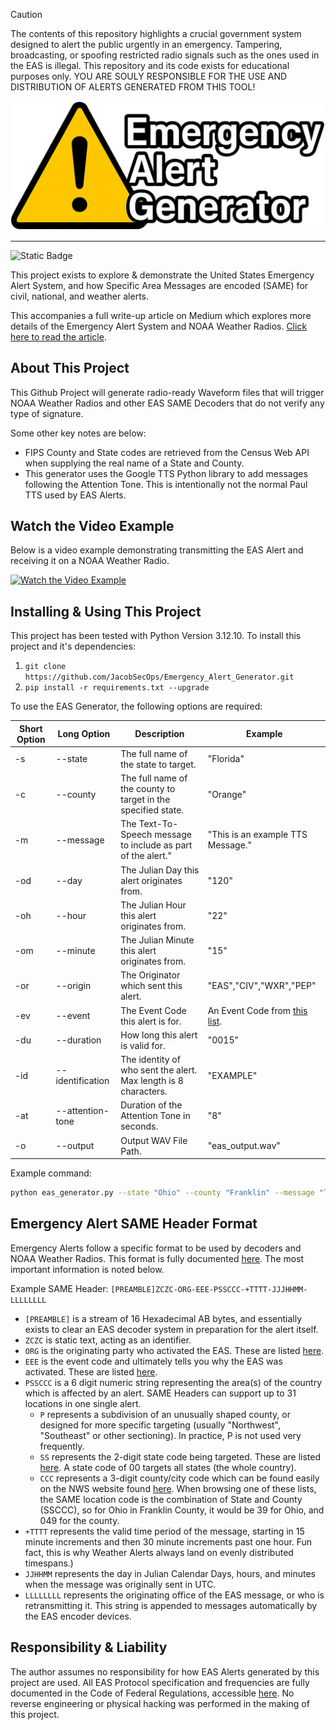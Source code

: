 > [!CAUTION]
> The contents of this repository highlights a crucial government system designed to alert the public urgently in an emergency. Tampering, broadcasting, or spoofing restricted radio signals such as the ones used in the EAS is illegal. This repository and its code exists for educational purposes only. YOU ARE SOULY RESPONSIBLE FOR THE USE AND DISTRIBUTION OF ALERTS GENERATED FROM THIS TOOL!

![Emergency Alert Generator](docs/logo.png)

---
![Static Badge](https://img.shields.io/badge/python-3.12-blue)


This project exists to explore & demonstrate the United States Emergency Alert System, and how Specific Area Messages are encoded (SAME) for civil, national, and weather alerts. 

This accompanies a full write-up article on Medium which explores more details of the Emergency Alert System and NOAA Weather Radios. [Click here to read the article](https://medium.com/@oglesbeejacob/hacking-the-airwaves-simulating-emergency-alerts-with-a-pi-and-sdr-de578e40f53b).

## About This Project

This Github Project will generate radio-ready Waveform files that will trigger NOAA Weather Radios and other EAS SAME Decoders that do not verify any type of signature. 

Some other key notes are below:

* FIPS County and State codes are retrieved from the Census Web API when supplying the real name of a State and County.
* This generator uses the Google TTS Python library to add messages following the Attention Tone. This is intentionally not the normal Paul TTS used by EAS Alerts.



## Watch the Video Example
Below is a video example demonstrating transmitting the EAS Alert and receiving it on a NOAA Weather Radio.

[![Watch the Video Example](https://img.youtube.com/vi/Q81Cd0IZ0RE/0.jpg)](https://youtu.be/Q81Cd0IZ0RE)

## Installing & Using This Project
This project has been tested with Python Version 3.12.10. 
To install this project and it's dependencies:
1. `git clone https://github.com/JacobSecOps/Emergency_Alert_Generator.git`
2. `pip install -r requirements.txt --upgrade`

To use the EAS Generator, the following options are required:

|Short Option|Long Option|Description|Example|
|------------|-----------|-----------|-------|
|-s|--state|The full name of the state to target.|"Florida"|
|-c|--county|The full name of the county to target in the specified state.|"Orange"|
|-m|--message|The Text-To-Speech message to include as part of the alert."|"This is an example TTS Message."|
|-od|--day|The Julian Day this alert originates from.|"120"|
|-oh|--hour|The Julian Hour this alert originates from.|"22"|
|-om|--minute|The Julian Minute this alert originates from.|"15"|
|-or|--origin|The Originator which sent this alert.|"EAS","CIV","WXR","PEP"|
|-ev|--event|The Event Code this alert is for.|An Event Code from [this list](https://www.ecfr.gov/current/title-47/chapter-I/subchapter-A/part-11/subpart-B/section-11.31#p-11.31(e)).
|-du|--duration|How long this alert is valid for.|"0015"
|-id|--identification|The identity of who sent the alert. Max length is 8 characters.|"EXAMPLE"
|-at|--attention-tone|Duration of the Attention Tone in seconds.|"8"|
|-o|--output|Output WAV File Path.|"eas_output.wav"|

Example command:

```bash
python eas_generator.py --state "Ohio" --county "Franklin" --message "This is a test of the EAS Generator" --day "110" --hour "2" --minute "22" --origin "WXR" --event "RWT" --duration "0015" --identification "NWS/KILN" --attention-tone "8" --output "example_output.wav"
```

## Emergency Alert SAME Header Format
Emergency Alerts follow a specific format to be used by decoders and NOAA Weather Radios. This format is fully documented [here](https://www.ecfr.gov/current/title-47/chapter-I/subchapter-A/part-11#11.31). The most important information is noted below.

Example SAME Header: `[PREAMBLE]ZCZC-ORG-EEE-PSSCCC-+TTTT-JJJHHMM-LLLLLLLL`

* `[PREAMBLE]` is a stream of 16 Hexadecimal AB bytes, and essentially exists to clear an EAS decoder system in preparation for the alert itself.
* `ZCZC` is static text, acting as an identifier.
* `ORG` is the originating party who activated the EAS. These are listed [here](https://www.ecfr.gov/current/title-47/chapter-I/subchapter-A/part-11/subpart-B/section-11.31#p-11.31(e)).
* `EEE` is the event code and ultimately tells you why the EAS was activated. These are listed [here](https://www.ecfr.gov/current/title-47/chapter-I/subchapter-A/part-11/subpart-B/section-11.31#p-11.31(e)).
* `PSSCCC` is a 6 digit numeric string representing the area(s) of the country which is affected by an alert. SAME Headers can support up to 31 locations in one single alert.
    * `P` represents a subdivision of an unusually shaped county, or designed for more specific targeting (usually "Northwest", "Southeast" or other sectioning). In practice, P is not used very frequently.
    * `SS` represents the 2-digit state code being targeted. These are listed [here](https://www.ecfr.gov/current/title-47/chapter-I/subchapter-A/part-11/subpart-B/section-11.31#p-11.31(f)). A state code of 00 targets all states (the whole country).
    * `CCC` represents a 3-digit county/city code which can be found easily on the NWS website found [here](https://www.weather.gov/nwr/counties). When browsing one of these lists, the SAME location code is the combination of State and County (SSCCC), so for Ohio in Franklin County, it would be 39 for Ohio, and 049 for the county.
* `+TTTT` represents the valid time period of the message, starting in 15 minute increments and then 30 minute increments past one hour. Fun fact, this is why Weather Alerts always land on evenly distributed timespans.)
* `JJHHMM` represents the day in Julian Calendar Days, hours, and minutes when the message was originally sent in UTC.
* `LLLLLLLL` represents the originating office of the EAS message, or who is retransmitting it. This string is appended to messages automatically by the EAS encoder devices.

## Responsibility & Liability
The author assumes no responsibility for how EAS Alerts generated by this project are used. All EAS Protocol specification and frequencies are fully documented in the Code of Federal Regulations, accessible [here](https://www.ecfr.gov/current/title-47/section-11.31). No reverse engineering or physical hacking was performed in the making of this project.